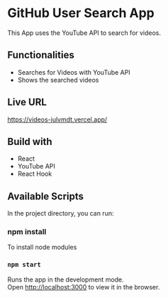 # GitHub User Search App

This App uses the YouTube API to search for videos.

## Functionalities

- Searches for Videos with YouTube API
- Shows the searched videos

## Live URL

https://videos-julvmdt.vercel.app/

## Build with

- React
- YouTube API
- React Hook

## Available Scripts

In the project directory, you can run:

### npm install

To install node modules

### `npm start`

Runs the app in the development mode.<br>
Open [http://localhost:3000](http://localhost:3000) to view it in the browser.
